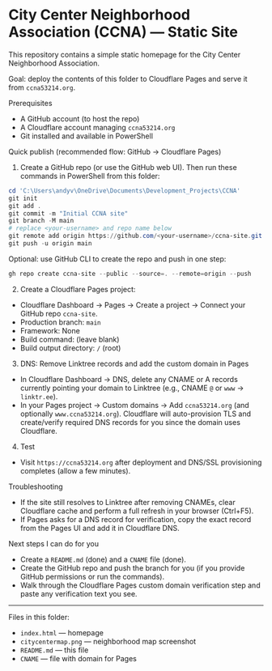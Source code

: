 # City Center Neighborhood Association (CCNA) — Static Site

This repository contains a simple static homepage for the City Center Neighborhood Association.

Goal: deploy the contents of this folder to Cloudflare Pages and serve it from `ccna53214.org`.

Prerequisites
- A GitHub account (to host the repo)
- A Cloudflare account managing `ccna53214.org`
- Git installed and available in PowerShell

Quick publish (recommended flow: GitHub → Cloudflare Pages)

1. Create a GitHub repo (or use the GitHub web UI). Then run these commands in PowerShell from this folder:

```powershell
cd 'C:\Users\andyv\OneDrive\Documents\Development_Projects\CCNA'
git init
git add .
git commit -m "Initial CCNA site"
git branch -M main
# replace <your-username> and repo name below
git remote add origin https://github.com/<your-username>/ccna-site.git
git push -u origin main
```

Optional: use GitHub CLI to create the repo and push in one step:

```powershell
gh repo create ccna-site --public --source=. --remote=origin --push
```

2. Create a Cloudflare Pages project:
- Cloudflare Dashboard → Pages → Create a project → Connect your GitHub repo `ccna-site`.
- Production branch: `main`
- Framework: None
- Build command: (leave blank)
- Build output directory: `/` (root)

3. DNS: Remove Linktree records and add the custom domain in Pages
- In Cloudflare Dashboard → DNS, delete any CNAME or A records currently pointing your domain to Linktree (e.g., CNAME `@` or `www` -> `linktr.ee`).
- In your Pages project → Custom domains → Add `ccna53214.org` (and optionally `www.ccna53214.org`). Cloudflare will auto-provision TLS and create/verify required DNS records for you since the domain uses Cloudflare.

4. Test
- Visit `https://ccna53214.org` after deployment and DNS/SSL provisioning completes (allow a few minutes).

Troubleshooting
- If the site still resolves to Linktree after removing CNAMEs, clear Cloudflare cache and perform a full refresh in your browser (Ctrl+F5).
- If Pages asks for a DNS record for verification, copy the exact record from the Pages UI and add it in Cloudflare DNS.

Next steps I can do for you
- Create a `README.md` (done) and a `CNAME` file (done).
- Create the GitHub repo and push the branch for you (if you provide GitHub permissions or run the commands). 
- Walk through the Cloudflare Pages custom domain verification step and paste any verification text you see.

---

Files in this folder:
- `index.html` — homepage
- `citycentermap.png` — neighborhood map screenshot
- `README.md` — this file
- `CNAME` — file with domain for Pages
